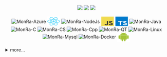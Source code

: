 <!--Hello
<h2><img src="https://emojis.slackmojis.com/emojis/images/1531849430/4246/blob-sunglasses.gif?1531849430" width="30"/> Hi 👋 , I'm MonRá! <img src="https://media.giphy.com/media/12oufCB0MyZ1Go/giphy.gif" width="50"></h2>
-->

<div>
  </p>
  <div align="center">
   <a href="https://www.facebook.com/ramon.chaib" target="_blank"><img src="https://img.shields.io/badge/-Facebook-%230077B5?style=for-the-badge&logo=facebook&logoColor=white" target="_blank"></a> 
  <a href="https://www.instagram.com/monrapps/" target="_blank"><img src="https://img.shields.io/badge/-Instagram-%23E4405F?style=for-the-badge&logo=instagram&logoColor=white" target="_blank"></a>
  <a href="https://www.linkedin.com/in/ramon-chaib-27007635/" target="_blank"><img src="https://img.shields.io/badge/-LinkedIn-%230077B5?style=for-the-badge&logo=linkedin&logoColor=white" target="_blank"></a>   
</div>
  
 <div style="display: inline_block" align="center"><br>
  <img align="center" alt="MonRa-Azure" height="30" width="40" src="https://cdn.jsdelivr.net/gh/devicons/devicon/icons/azure/azure-original.svg">
  <img align="center" alt="MonRa-React" height="30" width="40" src="https://raw.githubusercontent.com/devicons/devicon/master/icons/react/react-original.svg">
  <img align="center" alt="MonRa-NodeJs" height="30" width="40" src="https://cdn.jsdelivr.net/gh/devicons/devicon/icons/nodejs/nodejs-original.svg">
  <img align="center" alt="MonRa-Js" height="30" width="40" src="https://raw.githubusercontent.com/devicons/devicon/master/icons/javascript/javascript-original.svg">     <img align="center" alt="MonRa-Ts" height="30" width="40" src="https://raw.githubusercontent.com/devicons/devicon/master/icons/typescript/typescript-original.svg">
  <img align="center" alt="MonRa-Java" height="30" width="40" src="https://cdn.jsdelivr.net/gh/devicons/devicon/icons/java/java-original.svg">
  <img align="center" alt="MonRa-C" height="30" width="40" src="https://cdn.jsdelivr.net/gh/devicons/devicon/icons/c/c-original.svg">
  <img align="center" alt="MonRa-CS" height="30" width="40" src="https://cdn.jsdelivr.net/gh/devicons/devicon/icons/csharp/csharp-original.svg">
  <img align="center" alt="MonRa-Cpp" height="30" width="40" src="https://cdn.jsdelivr.net/gh/devicons/devicon/icons/cplusplus/cplusplus-original.svg">
  <img align="center" alt="MonRa-QT" height="30" width="40" src="https://cdn.jsdelivr.net/gh/devicons/devicon/icons/qt/qt-original.svg">
  <img align="center" alt="MonRa-Linux" height="30" width="40" src="https://cdn.jsdelivr.net/gh/devicons/devicon/icons/linux/linux-original.svg">
  <img align="center" alt="MonRa-Mysql" height="30" width="40" src="https://cdn.jsdelivr.net/gh/devicons/devicon/icons/mysql/mysql-original.svg">
  <img align="center" alt="MonRa-Docker" height="30" width="40" src="https://cdn.jsdelivr.net/gh/devicons/devicon/icons/docker/docker-original.svg">  
  <img align="center" alt="MonRa-Android" height="30" width="40" src="https://github.com/devicons/devicon/blob/master/icons/android/android-original.svg">
  
</div>
</a>

</br>
<!--
[![github activity graph](https://activity-graph.herokuapp.com/graph?username=monrapps&theme=chartreuse-dark)](https://github.com/monrapps/)
-->
<div>
<details>
      <summary>more...</summary>
      
<!--
### <img src="https://media.giphy.com/media/VgCDAzcKvsR6OM0uWg/giphy.gif" width="50"> A little more about me...  

```javascript
const monra = {
    pronouns: "He" | "Him",
    code: ["any"],
    askMeAbout: ["any"],
    technologies: {
        backEnd: {
            js: ["any"],
        },
        mobileApp: {
            native: ["Android Development"]
        },
        devOps: ["AWS", "Docker🐳", "Route53", "Nginx"],
        databases: ["mongo", "MySql", "sqlite"],
        misc: ["Firebase", "Socket.IO", "selenium", "open-cv", "php", "SuiteApp"]
    },
    architecture: ["Serverless Architecture", "Progressive web applications", "Single page applications"],
    currentFocus: "Building Robots to ease opertations",
    funFact: "There are two ways to write error-free programs; only the third one works"
};
```
-->

---
<!--START_SECTION:waka-->
![Code Time](http://img.shields.io/badge/Code%20Time-1%2C068%20hrs%2052%20mins-blue)

![Profile Views](http://img.shields.io/badge/Profile%20Views-0-blue)

![Lines of code](https://img.shields.io/badge/From%20Hello%20World%20I%27ve%20Written-3.1%20million%20lines%20of%20code-blue)

**🐱 My GitHub Data** 

> 📦 54.2 kB Used in GitHub's Storage 
 > 
> 🏆 701 Contributions in the Year 2025
 > 
> 🚫 Not Opted to Hire
 > 
> 📜 24 Public Repositories 
 > 
> 🔑 20 Private Repositories 
 > 
**I'm an Early 🐤** 

```text
🌞 Morning                8377 commits        █████████░░░░░░░░░░░░░░░░   34.34 % 
🌆 Daytime                10879 commits       ███████████░░░░░░░░░░░░░░   44.60 % 
🌃 Evening                3730 commits        ████░░░░░░░░░░░░░░░░░░░░░   15.29 % 
🌙 Night                  1407 commits        █░░░░░░░░░░░░░░░░░░░░░░░░   05.77 % 
```
📅 **I'm Most Productive on Thursday** 

```text
Monday                   4530 commits        █████░░░░░░░░░░░░░░░░░░░░   18.57 % 
Tuesday                  4478 commits        █████░░░░░░░░░░░░░░░░░░░░   18.36 % 
Wednesday                4608 commits        █████░░░░░░░░░░░░░░░░░░░░   18.89 % 
Thursday                 5196 commits        █████░░░░░░░░░░░░░░░░░░░░   21.30 % 
Friday                   3314 commits        ███░░░░░░░░░░░░░░░░░░░░░░   13.59 % 
Saturday                 1311 commits        █░░░░░░░░░░░░░░░░░░░░░░░░   05.37 % 
Sunday                   956 commits         █░░░░░░░░░░░░░░░░░░░░░░░░   03.92 % 
```


📊 **This Week I Spent My Time On** 

```text
🕑︎ Time Zone: America/Sao_Paulo

💬 Programming Languages: 
Other                    2 mins              ███████████████████████░░   91.59 % 
C++                      0 secs              ██░░░░░░░░░░░░░░░░░░░░░░░   08.41 % 

🔥 Editors: 
VS Code                  3 mins              █████████████████████████   100.00 % 

🐱‍💻 Projects: 
Unknown Project          2 mins              ███████████████████████░░   91.59 % 
smart-meter-firmware     0 secs              ██░░░░░░░░░░░░░░░░░░░░░░░   07.37 % 
LIB_QUADRATURE           0 secs              ░░░░░░░░░░░░░░░░░░░░░░░░░   01.04 % 

💻 Operating System: 
Windows                  3 mins              █████████████████████████   100.00 % 
```

**I Mostly Code in C++** 

```text
C                        15 repos            █████░░░░░░░░░░░░░░░░░░░░   18.99 % 
Java                     9 repos             ███░░░░░░░░░░░░░░░░░░░░░░   11.39 % 
JavaScript               7 repos             ██░░░░░░░░░░░░░░░░░░░░░░░   08.86 % 
Python                   6 repos             ██░░░░░░░░░░░░░░░░░░░░░░░   07.59 % 
HTML                     5 repos             ██░░░░░░░░░░░░░░░░░░░░░░░   06.33 % 
```



**Timeline**

![Lines of Code chart](https://raw.githubusercontent.com/monrapps/monrapps/master/assets/bar_graph.png)


 Last Updated on 03/03/2025 03:13:20 UTC
<!--END_SECTION:waka-->
